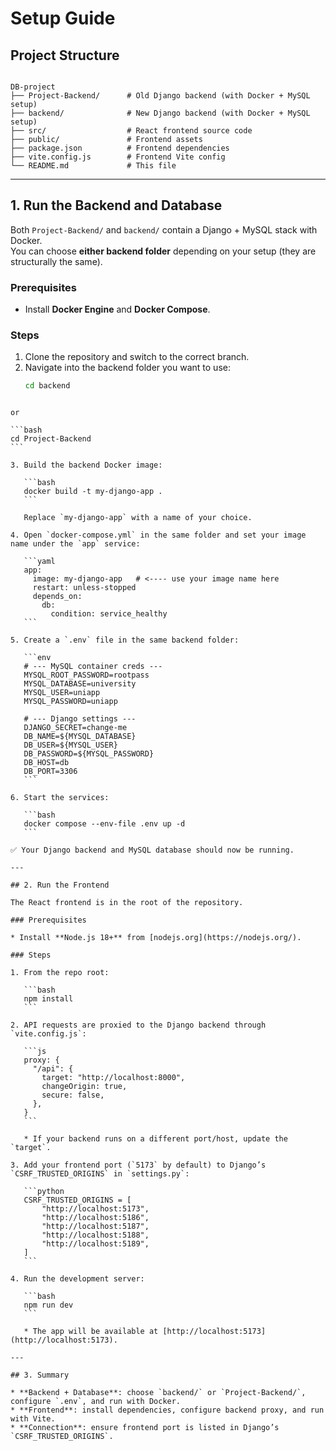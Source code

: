 
# Setup Guide

## Project Structure

```

DB-project
├── Project-Backend/      # Old Django backend (with Docker + MySQL setup)
├── backend/              # New Django backend (with Docker + MySQL setup)
├── src/                  # React frontend source code
├── public/               # Frontend assets
├── package.json          # Frontend dependencies
├── vite.config.js        # Frontend Vite config
└── README.md             # This file

````

---

## 1. Run the Backend and Database

Both `Project-Backend/` and `backend/` contain a Django + MySQL stack with Docker.  
You can choose **either backend folder** depending on your setup (they are structurally the same).  

### Prerequisites
- Install **Docker Engine** and **Docker Compose**.

### Steps
1. Clone the repository and switch to the correct branch.
2. Navigate into the backend folder you want to use:
   ```bash
   cd backend
````

or

```bash
cd Project-Backend
```

3. Build the backend Docker image:

   ```bash
   docker build -t my-django-app .
   ```

   Replace `my-django-app` with a name of your choice.

4. Open `docker-compose.yml` in the same folder and set your image name under the `app` service:

   ```yaml
   app:
     image: my-django-app   # <---- use your image name here
     restart: unless-stopped
     depends_on:
       db:
         condition: service_healthy
   ```

5. Create a `.env` file in the same backend folder:

   ```env
   # --- MySQL container creds ---
   MYSQL_ROOT_PASSWORD=rootpass
   MYSQL_DATABASE=university
   MYSQL_USER=uniapp
   MYSQL_PASSWORD=uniapp

   # --- Django settings ---
   DJANGO_SECRET=change-me
   DB_NAME=${MYSQL_DATABASE}
   DB_USER=${MYSQL_USER}
   DB_PASSWORD=${MYSQL_PASSWORD}
   DB_HOST=db
   DB_PORT=3306
   ```

6. Start the services:

   ```bash
   docker compose --env-file .env up -d
   ```

✅ Your Django backend and MySQL database should now be running.

---

## 2. Run the Frontend

The React frontend is in the root of the repository.

### Prerequisites

* Install **Node.js 18+** from [nodejs.org](https://nodejs.org/).

### Steps

1. From the repo root:

   ```bash
   npm install
   ```

2. API requests are proxied to the Django backend through `vite.config.js`:

   ```js
   proxy: {
     "/api": {
       target: "http://localhost:8000",
       changeOrigin: true,
       secure: false,
     },
   }
   ```

   * If your backend runs on a different port/host, update the `target`.

3. Add your frontend port (`5173` by default) to Django’s `CSRF_TRUSTED_ORIGINS` in `settings.py`:

   ```python
   CSRF_TRUSTED_ORIGINS = [
       "http://localhost:5173",
       "http://localhost:5186",
       "http://localhost:5187",
       "http://localhost:5188",
       "http://localhost:5189",
   ]
   ```

4. Run the development server:

   ```bash
   npm run dev
   ```

   * The app will be available at [http://localhost:5173](http://localhost:5173).

---

## 3. Summary

* **Backend + Database**: choose `backend/` or `Project-Backend/`, configure `.env`, and run with Docker.
* **Frontend**: install dependencies, configure backend proxy, and run with Vite.
* **Connection**: ensure frontend port is listed in Django’s `CSRF_TRUSTED_ORIGINS`.



